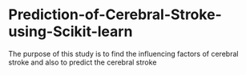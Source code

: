 # Prediction-of-Cerebral-Stroke-using-Scikit-learn
The purpose of this study is to find the influencing factors of cerebral stroke and also to predict the cerebral stroke
